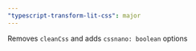 ```yaml
---
"typescript-transform-lit-css": major
---
```


Removes `cleanCss` and adds `cssnano: boolean` options
